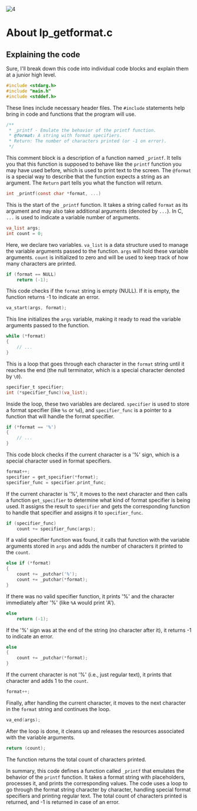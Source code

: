 ![4](https://github.com/manningstinson/holbertonschool-printf/assets/104523090/0c018c39-d1ec-44c8-8a02-edd1029e311c)

# About lp_getformat.c
## Explaining the code

Sure, I'll break down this code into individual code blocks and explain them at a junior high level.

```c
#include <stdarg.h>
#include "main.h"
#include <stddef.h>
```
These lines include necessary header files. The `#include` statements help bring in code and functions that the program will use.

```c
/**
 * _printf - Emulate the behavior of the printf function.
 * @format: A string with format specifiers.
 * Return: The number of characters printed (or -1 on error).
 */
```
This comment block is a description of a function named `_printf`. It tells you that this function is supposed to behave like the `printf` function you may have used before, which is used to print text to the screen. The `@format` is a special way to describe that the function expects a string as an argument. The `Return` part tells you what the function will return.

```c
int _printf(const char *format, ...)
```
This is the start of the `_printf` function. It takes a string called `format` as its argument and may also take additional arguments (denoted by `...`). In C, `...` is used to indicate a variable number of arguments.

```c
va_list args;
int count = 0;
```
Here, we declare two variables. `va_list` is a data structure used to manage the variable arguments passed to the function. `args` will hold these variable arguments. `count` is initialized to zero and will be used to keep track of how many characters are printed.

```c
if (format == NULL)
    return (-1);
```
This code checks if the `format` string is empty (NULL). If it is empty, the function returns -1 to indicate an error.

```c
va_start(args, format);
```
This line initializes the `args` variable, making it ready to read the variable arguments passed to the function.

```c
while (*format)
{
    // ...
}
```
This is a loop that goes through each character in the `format` string until it reaches the end (the null terminator, which is a special character denoted by `\0`).

```c
specifier_t specifier;
int (*specifier_func)(va_list);
```
Inside the loop, these two variables are declared. `specifier` is used to store a format specifier (like `%s` or `%d`), and `specifier_func` is a pointer to a function that will handle the format specifier.

```c
if (*format == '%')
{
    // ...
}
```
This code block checks if the current character is a '%' sign, which is a special character used in format specifiers.

```c
format++;
specifier = get_specifier(*format);
specifier_func = specifier.print_func;
```
If the current character is '%', it moves to the next character and then calls a function `get_specifier` to determine what kind of format specifier is being used. It assigns the result to `specifier` and gets the corresponding function to handle that specifier and assigns it to `specifier_func`.

```c
if (specifier_func)
    count += specifier_func(args);
```
If a valid specifier function was found, it calls that function with the variable arguments stored in `args` and adds the number of characters it printed to the `count`.

```c
else if (*format)
{
    count += _putchar('%');
    count += _putchar(*format);
}
```
If there was no valid specifier function, it prints '%' and the character immediately after '%' (like `%A` would print 'A').

```c
else
    return (-1);
```
If the '%' sign was at the end of the string (no character after it), it returns -1 to indicate an error.

```c
else
{
    count += _putchar(*format);
}
```
If the current character is not '%' (i.e., just regular text), it prints that character and adds 1 to the `count`.

```c
format++;
```
Finally, after handling the current character, it moves to the next character in the `format` string and continues the loop.

```c
va_end(args);
```
After the loop is done, it cleans up and releases the resources associated with the variable arguments.

```c
return (count);
```
The function returns the total count of characters printed.

In summary, this code defines a function called `_printf` that emulates the behavior of the `printf` function. It takes a format string with placeholders, processes it, and prints the corresponding values. The code uses a loop to go through the format string character by character, handling special format specifiers and printing regular text. The total count of characters printed is returned, and -1 is returned in case of an error.
